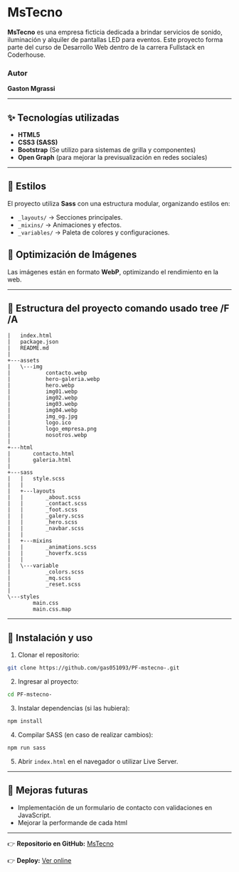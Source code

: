 # MsTecno

**MsTecno** es una empresa ficticia dedicada a brindar servicios de sonido, iluminación y alquiler de pantallas LED para eventos. Este proyecto forma parte del curso de Desarrollo Web dentro de la carrera Fullstack en Coderhouse.

### Autor
**Gaston Mgrassi**

---

## ✨ Tecnologías utilizadas

- **HTML5**
- **CSS3 (SASS)**
- **Bootstrap** (Se utilizo para sistemas de grilla y componentes)
- **Open Graph** (para mejorar la previsualización en redes sociales)

---
## 🎨 Estilos

El proyecto utiliza **Sass** con una estructura modular, organizando estilos en:
- `_layouts/` → Secciones principales.
- `_mixins/` → Animaciones y efectos.
- `_variables/` → Paleta de colores y configuraciones.

## 📸 Optimización de Imágenes

Las imágenes están en formato **WebP**, optimizando el rendimiento en la web.

---

## 📂 Estructura del proyecto comando usado tree /F /A

```
|   index.html
|   package.json
|   README.md
|
+---assets
|   \---img
|           contacto.webp
|           hero-galeria.webp
|           hero.webp
|           img01.webp
|           img02.webp
|           img03.webp
|           img04.webp
|           img_og.jpg
|           logo.ico
|           logo_empresa.png
|           nosotros.webp
|
+---html
|       contacto.html
|       galeria.html
|
+---sass
|   |   style.scss
|   |
|   +---layouts
|   |       _about.scss
|   |       _contact.scss
|   |       _foot.scss
|   |       _galery.scss
|   |       _hero.scss
|   |       _navbar.scss
|   |
|   +---mixins
|   |       _animations.scss
|   |       _hoverfx.scss
|   |
|   \---variable
|           _colors.scss
|           _mq.scss
|           _reset.scss
|
\---styles
        main.css
        main.css.map
```

---

## 📝 Instalación y uso

1. Clonar el repositorio:
```bash
git clone https://github.com/gas051093/PF-mstecno-.git
```
2. Ingresar al proyecto:
```bash
cd PF-mstecno-
```
3. Instalar dependencias (si las hubiera):
```bash
npm install
```
4. Compilar SASS (en caso de realizar cambios):
```bash
npm run sass
```
5. Abrir `index.html` en el navegador o utilizar Live Server.

---

## 🔄 Mejoras futuras
- Implementación de un formulario de contacto con validaciones en JavaScript.
- Mejorar la performande de cada html

---

👉 **Repositorio en GitHub:** [MsTecno](https://github.com/gas051093/PF-mstecno-)

👉 **Deploy:** [Ver online](https://mstecno.netlify.app/)

